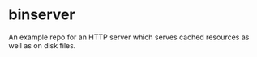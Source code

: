 # binserver
An example repo for an HTTP server which serves cached resources as well as on disk files.

